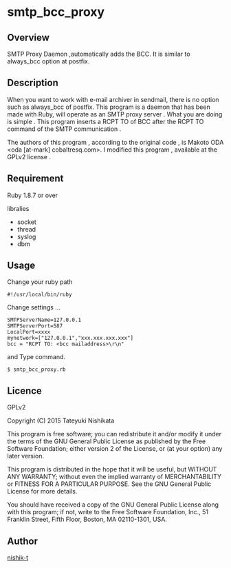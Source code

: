 smtp_bcc_proxy
====
## Overview

SMTP Proxy Daemon ,automatically adds the BCC. 
It is similar to always_bcc option at postfix.

## Description

When you want to work with e-mail archiver in sendmail, there is no option such as always_bcc of postfix.
This program is a daemon that has been made with Ruby, will operate as an SMTP proxy server .
What you are doing is simple . This program inserts a RCPT TO of BCC after the RCPT TO command of the SMTP communication .

The authors of this program , according to the original code , is Makoto ODA <oda [at-mark] cobaltresq.com>.
I modified this program , available at the GPLv2 license .

## Requirement

Ruby 1.8.7 or over

libralies
- socket
- thread
- syslog
- dbm

## Usage

Change your ruby path

    #!/usr/local/bin/ruby

Change settings ... 

    SMTPServerName=127.0.0.1 
    SMTPServerPort=587 
    LocalPort=xxxx 
    mynetwork=["127.0.0.1","xxx.xxx.xxx.xxx"]
    bcc = "RCPT TO: <bcc mailaddress>\r\n"

and Type command.

    $ smtp_bcc_proxy.rb

## Licence

GPLv2

Copyright (C) 2015  Tateyuki Nishikata

This program is free software; you can redistribute it and/or
modify it under the terms of the GNU General Public License
as published by the Free Software Foundation; either version 2
of the License, or (at your option) any later version.

This program is distributed in the hope that it will be useful,
but WITHOUT ANY WARRANTY; without even the implied warranty of
MERCHANTABILITY or FITNESS FOR A PARTICULAR PURPOSE.  See the
GNU General Public License for more details.

You should have received a copy of the GNU General Public License
along with this program; if not, write to the Free Software
Foundation, Inc., 51 Franklin Street, Fifth Floor, Boston, MA  02110-1301, USA.

## Author

[nishik-t](https://github.com/nishik-t)

